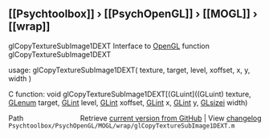 ## [[Psychtoolbox]] &#8250; [[PsychOpenGL]] &#8250; [[MOGL]] &#8250; [[wrap]]

glCopyTextureSubImage1DEXT  Interface to [OpenGL](OpenGL) function glCopyTextureSubImage1DEXT  
  
usage:  glCopyTextureSubImage1DEXT( texture, target, level, xoffset, x, y, width )  
  
C function:  void glCopyTextureSubImage1DEXT[(GLuint]((GLuint) texture, [GLenum](GLenum) target, [GLint](GLint) level, [GLint](GLint) xoffset, [GLint](GLint) x, [GLint](GLint) y, [GLsizei](GLsizei) width)  




<div class="code_header" style="text-align:right;">
  <span style="float:left;">Path&nbsp;&nbsp;</span> <span class="counter">Retrieve <a href=
  "https://raw.github.com/Psychtoolbox-3/Psychtoolbox-3/beta/Psychtoolbox/PsychOpenGL/MOGL/wrap/glCopyTextureSubImage1DEXT.m">current version from GitHub</a> | View <a href=
  "https://github.com/Psychtoolbox-3/Psychtoolbox-3/commits/beta/Psychtoolbox/PsychOpenGL/MOGL/wrap/glCopyTextureSubImage1DEXT.m">changelog</a></span>
</div>
<div class="code">
  <code>Psychtoolbox/PsychOpenGL/MOGL/wrap/glCopyTextureSubImage1DEXT.m</code>
</div>

